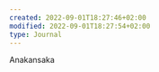 ```yaml
---
created: 2022-09-01T18:27:46+02:00
modified: 2022-09-01T18:27:54+02:00
type: Journal
---
```


Anakansaka
